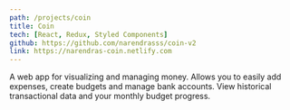 ```yaml
---
path: /projects/coin
title: Coin
tech: [React, Redux, Styled Components]
github: https://github.com/narendrasss/coin-v2
link: https://narendras-coin.netlify.com
---
```


A web app for visualizing and managing money. Allows you to easily add expenses, create budgets and manage bank accounts. View historical transactional data and your monthly budget progress.
